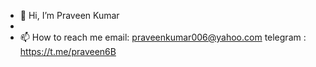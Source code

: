 - 👋 Hi, I’m Praveen Kumar
- 
- 📫 How to reach me email: praveenkumar006@yahoo.com
                     telegram : https://t.me/praveen6B 

